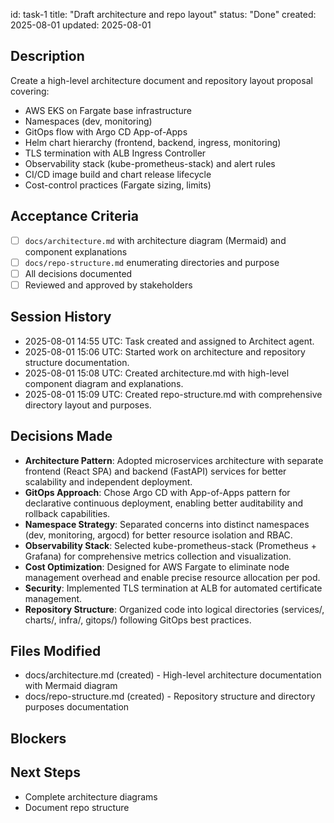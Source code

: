 id: task-1
title: "Draft architecture and repo layout"
status: "Done"
created: 2025-08-01
updated: 2025-08-01

## Description

Create a high-level architecture document and repository layout proposal covering:

- AWS EKS on Fargate base infrastructure
- Namespaces (dev, monitoring)
- GitOps flow with Argo CD App-of-Apps
- Helm chart hierarchy (frontend, backend, ingress, monitoring)
- TLS termination with ALB Ingress Controller
- Observability stack (kube-prometheus-stack) and alert rules
- CI/CD image build and chart release lifecycle
- Cost-control practices (Fargate sizing, limits)

## Acceptance Criteria

- [ ] `docs/architecture.md` with architecture diagram (Mermaid) and component explanations
- [ ] `docs/repo-structure.md` enumerating directories and purpose
- [ ] All decisions documented
- [ ] Reviewed and approved by stakeholders

## Session History

- 2025-08-01 14:55 UTC: Task created and assigned to Architect agent.
- 2025-08-01 15:06 UTC: Started work on architecture and repository structure documentation.
- 2025-08-01 15:08 UTC: Created architecture.md with high-level component diagram and explanations.
- 2025-08-01 15:09 UTC: Created repo-structure.md with comprehensive directory layout and purposes.

## Decisions Made

- **Architecture Pattern**: Adopted microservices architecture with separate frontend (React SPA) and backend (FastAPI) services for better scalability and independent deployment.
- **GitOps Approach**: Chose Argo CD with App-of-Apps pattern for declarative continuous deployment, enabling better auditability and rollback capabilities.
- **Namespace Strategy**: Separated concerns into distinct namespaces (dev, monitoring, argocd) for better resource isolation and RBAC.
- **Observability Stack**: Selected kube-prometheus-stack (Prometheus + Grafana) for comprehensive metrics collection and visualization.
- **Cost Optimization**: Designed for AWS Fargate to eliminate node management overhead and enable precise resource allocation per pod.
- **Security**: Implemented TLS termination at ALB for automated certificate management.
- **Repository Structure**: Organized code into logical directories (services/, charts/, infra/, gitops/) following GitOps best practices.

## Files Modified

- docs/architecture.md (created) - High-level architecture documentation with Mermaid diagram
- docs/repo-structure.md (created) - Repository structure and directory purposes documentation

## Blockers

<!-- Document any blockers encountered -->

## Next Steps

- Complete architecture diagrams
- Document repo structure
